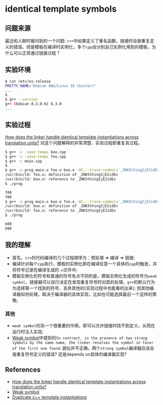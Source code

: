 # identical template symbols

## 问题来源
最近和人聊时被问到的一个问题: `c++`中如果定义了重名函数，链接时会报重复定义的错误。但是模板在编译时实例化，多个`cpp`会分别自己实例化用到的模板，为什么可以正常通过链接过程？    

## 实验环境
```bash
$ cat /etc/os-release
PRETTY_NAME="Debian GNU/Linux 10 (buster)"
...
$ 
$ g++ --version
g++ (Debian 8.3.0-6) 8.3.0
...
```

## 实验过程
[How does the linker handle identical template instantiations across translation units?](https://stackoverflow.com/questions/44335046/how-does-the-linker-handle-identical-template-instantiations-across-translation) 对这个问题解释的非常清楚，实验过程即重复其过程。    

```bash
$ g++ -c -save-temps boo.cpp
$ g++ -c -save-temps foo.cpp
$ g++ -c main.cpp
$ 
$ g++ -o prog main.o foo.o boo.o -Wl,--trace-symbol='_ZNK5thingIjE2idEv',-M=prog.map
/usr/bin/ld: foo.o: definition of _ZNK5thingIjE2idEv
/usr/bin/ld: boo.o: reference to _ZNK5thingIjE2idEv
$ ./prog

f00
f00
$ g++ -o prog main.o boo.o foo.o -Wl,--trace-symbol='_ZNK5thingIjE2idEv',-M=prog.map
/usr/bin/ld: boo.o: definition of _ZNK5thingIjE2idEv
/usr/bin/ld: foo.o: reference to _ZNK5thingIjE2idEv
$ ./prog

b00
b00
```

## 我的理解
- 首先，`c++`的代码编译的几个过程顺序为：预处理 => 编译 => 链接;    
- 编译针对每个`cpp`执行，模板的实例化即在编译任意一个具体的`cpp`时触发，并将符号记录在编译生成的`.o`文件中;   
- 模板实例化的符号和普通的符号有点不同的是，模板实例化生成的符号为`weak symbol`，链接器可以自行决定在发现重复符号时对其的处理，`g++`的默认行为为选择第一个找到的符号，丢弃其他的(实验过程中也能看的出来); 但其他编译器如何处理，取决于编译器的具体实现，比如也可能选择最后一个这样的策略;      

### 其他
- `weak symbol`的另一个很重要的作用，即可以允许链接时找不到定义，从而在运行时注入实现;    
- [Weak symbol](https://en.wikipedia.org/wiki/Weak_symbol)中提到的`In contrast, in the presence of two strong symbols by the same name, the linker resolves the symbol in favor of the first one found.`貌似并不正确。两个`strong symbol`编译器应该会报重复符号定义的错误? 还是depends on具体的编译器实现?    

## References
- [How does the linker handle identical template instantiations across translation units?](https://stackoverflow.com/questions/44335046/how-does-the-linker-handle-identical-template-instantiations-across-translation)    
- [Weak symbol](https://en.wikipedia.org/wiki/Weak_symbol)
- [Duplicate c++ template instantiations](https://stackoverflow.com/questions/5537378/duplicate-c-template-instantiations)
